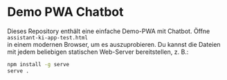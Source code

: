 # Demo PWA Chatbot

Dieses Repository enthält eine einfache Demo-PWA mit Chatbot. Öffne `assistant-ki-app-test.html`  
in einem modernen Browser, um es auszuprobieren. Du kannst die Dateien mit jedem beliebigen statischen Web-Server bereitstellen, z. B.:

```bash
npm install -g serve
serve .
